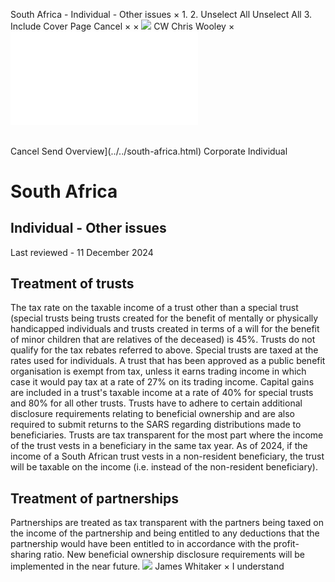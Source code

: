 South Africa - Individual - Other issues
×
1.
2.
Unselect All
Unselect All
3.
Include Cover Page
Cancel
×
×
![](../../-/media/world-wide-tax-summaries/attachments/global---chris-wooley.ashx%3Frev=ac5e5f3223b34096b1afc2a6009c7320&revision=ac5e5f32-23b3-4096-b1af-c2a6009c7320&hash=859B7ADC84DC2CBEC9760E9E6EE7DE6D0A8BFCDF)
CW
Chris Wooley
×
![](other-issues.html)
######
Cancel
Send
Overview](../../south-africa.html)
Corporate
Individual
# South Africa
## Individual - Other issues
Last reviewed - 11 December 2024
## Treatment of trusts
The tax rate on the taxable income of a trust other than a special trust (special trusts being trusts created for the benefit of mentally or physically handicapped individuals and trusts created in terms of a will for the benefit of minor children that are relatives of the deceased) is 45%. Trusts do not qualify for the tax rebates referred to above. Special trusts are taxed at the rates used for individuals.
A trust that has been approved as a public benefit organisation is exempt from tax, unless it earns trading income in which case it would pay tax at a rate of 27% on its trading income.
Capital gains are included in a trust's taxable income at a rate of 40% for special trusts and 80% for all other trusts.
Trusts have to adhere to certain additional disclosure requirements relating to beneficial ownership and are also required to submit returns to the SARS regarding distributions made to beneficiaries.
Trusts are tax transparent for the most part where the income of the trust vests in a beneficiary in the same tax year. As of 2024, if the income of a South African trust vests in a non-resident beneficiary, the trust will be taxable on the income (i.e. instead of the non-resident beneficiary).
## Treatment of partnerships
Partnerships are treated as tax transparent with the partners being taxed on the income of the partnership and being entitled to any deductions that the partnership would have been entitled to in accordance with the profit-sharing ratio. New beneficial ownership disclosure requirements will be implemented in the near future.
![](../../-/media/world-wide-tax-summaries/southafricajames-whitakersouth-africa--james-whitakerpng20220311162237955.ashx%3Frev=7660231bf1c14f3cb414521db9db1454&revision=7660231b-f1c1-4f3c-b414-521db9db1454&hash=4D7F0EFACE304FBC4AEEFD1EDEEE72C21312B0B4)
James Whitaker
×
I understand